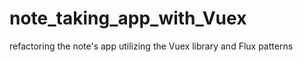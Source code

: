 # note_taking_app_with_Vuex
refactoring the note's app utilizing the Vuex library and Flux patterns
